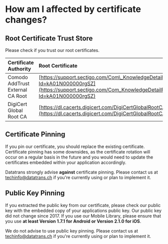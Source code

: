 # How am I affected by certificate changes?

## Root Certificate Trust Store

Please check if you trust our root certificates.

| Certificate Authority | Root Certificate |
| :--- | :--- |
| Comodo AddTrust External CA Root | [https://support.sectigo.com/Com\_KnowledgeDetailPage?Id=kA01N000000rgSZ](https://support.sectigo.com/Com_KnowledgeDetailPage?Id=kA01N000000rgSZ) |
| DigiCert Global Root CA | [https://dl.cacerts.digicert.com/DigiCertGlobalRootCA.crt](https://dl.cacerts.digicert.com/DigiCertGlobalRootCA.crt) |

## Certificate Pinning

If you pin our certificate, you should replace the existing certificate. Certificate pinning has some downsides, as the certificate rotation will occur on a regular basis in the future and you would need to update the certificates embedded within your application accordingly.

Datatrans strongly advise **against** certificate pinning. Please contact us at [techinfo@datatrans.ch](mailto:techinfo@datatrans.ch) if you're currently using or plan to implement it.

## Public Key Pinning

If you extracted the public key from our certificate, please check our public key with the embedded copy of your applications public key. Our public key did not change since 2017. If you use our Mobile Library, please ensure that you use **at least Version 1.7.1 for Android or Version 2.1.0 for iOS**.

We do not advise to use public key pinning. Please contact us at [techinfo@datatrans.ch](mailto:techinfo@datatrans.ch) if you're currently using or plan to implement it.

